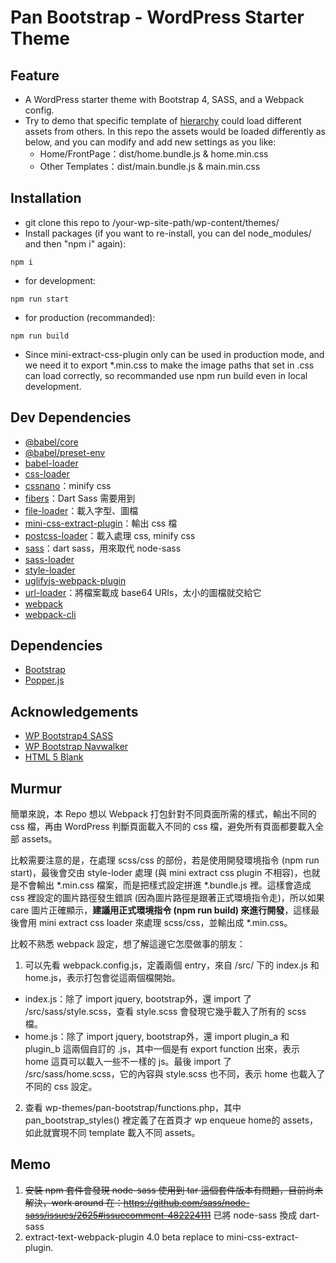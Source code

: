 # Pan Bootstrap - WordPress Starter Theme

## Feature

* A WordPress starter theme with Bootstrap 4, SASS, and a Webpack config.
* Try to demo that specific template of [hierarchy](https://developer.wordpress.org/themes/basics/template-hierarchy/) could load different assets from others. In this repo the assets would be loaded differently as below, and you can modify and add new settings as you like:
  * Home/FrontPage：dist/home.bundle.js & home.min.css
  * Other Templates：dist/main.bundle.js & main.min.css

## Installation

* git clone this repo to /your-wp-site-path/wp-content/themes/
* Install packages (if you want to re-install, you can del node_modules/ and then "npm i" again):
```
npm i
```
* for development: 
```
npm run start
```
* for production (recommanded): 
```
npm run build
```
* Since mini-extract-css-plugin only can be used in production mode, and we need it to export *.min.css to make the image paths that set in .css can load correctly, so recommanded use npm run build even in local development.

## Dev Dependencies

* [@babel/core](https://babeljs.io/)
* [@babel/preset-env](https://github.com/babel/babel/tree/master/packages/babel-preset-env)
* [babel-loader](https://github.com/babel/babel-loader)
* [css-loader](https://www.npmjs.com/package/css-loader)
* [cssnano](https://github.com/cssnano/cssnano)：minify css
* [fibers](https://github.com/laverdet/node-fibers)：Dart Sass 需要用到
* [file-loader](https://github.com/webpack-contrib/file-loader)：載入字型、圖檔
* [mini-css-extract-plugin](https://github.com/webpack-contrib/mini-css-extract-plugin)：輸出 css 檔
* [postcss-loader](https://github.com/postcss/postcss-loader)：載入處理 css, minify css
* [sass](https://github.com/sass/dart-sass)：dart sass，用來取代 node-sass
* [sass-loader](https://www.npmjs.com/package/sass-loader)
* [style-loader](https://www.npmjs.com/package/style-loader)
* [uglifyjs-webpack-plugin](https://www.npmjs.com/package/uglifyjs-webpack-plugin)
* [url-loader](https://github.com/webpack-contrib/url-loader)：將檔案載成 base64 URIs，太小的圖檔就交給它
* [webpack](https://webpack.js.org/)
* [webpack-cli](https://webpack.js.org/api/cli/)

## Dependencies

* [Bootstrap](https://getbootstrap.com/)
* [Popper.js](https://popper.js.org/)

## Acknowledgements

* [WP Bootstrap4 SASS](https://github.com/tone4hook/wp-bootstrap4-sass)
* [WP Bootstrap Navwalker](https://github.com/wp-bootstrap/wp-bootstrap-navwalker)
* [HTML 5 Blank](https://github.com/toddmotto/html5blank)

## Murmur

簡單來說，本 Repo 想以 Webpack 打包針對不同頁面所需的樣式，輸出不同的 css 檔，再由 WordPress 判斷頁面載入不同的 css 檔，避免所有頁面都要載入全部 assets。

比較需要注意的是，在處理 scss/css 的部份，若是使用開發環境指令 (npm run start)，最後會交由 style-loder 處理 (與 mini extract css plugin 不相容)，也就是不會輸出 *.min.css 檔案，而是把樣式設定拼進 *.bundle.js 裡。這樣會造成 css 裡設定的圖片路徑發生錯誤 (因為圖片路徑是跟著正式環境指令走)，所以如果 care 圖片正確顯示，<b>建議用正式環境指令 (npm run build) 來進行開發</b>，這樣最後會用 mini extract css loader 來處理 scss/css，並輸出成 *.min.css。

比較不熟悉 webpack 設定，想了解這邊它怎麼做事的朋友：
1. 可以先看 webpack.config.js，定義兩個 entry，來自 /src/ 下的 index.js 和 home.js，表示打包會從這兩個檔開始。
  * index.js：除了 import jquery, bootstrap外，還 import 了 /src/sass/style.scss，查看 style.scss 會發現它幾乎載入了所有的 scss 檔。
  * home.js：除了 import jquery, bootstrap外，還 import plugin_a 和 plugin_b 這兩個自訂的 .js，其中一個是有 export function 出來，表示 home 這頁可以載入一些不一樣的 js。最後 import 了 /src/sass/home.scss，它的內容與 style.scss 也不同，表示 home 也載入了不同的 css 設定。
2. 查看 wp-themes/pan-bootstrap/functions.php，其中 pan_bootstrap_styles() 裡定義了在首頁才 wp enqueue home的 assets，如此就實現不同 template 載入不同 assets。

## Memo

1. <del>安裝 npm 套件會發現 node-sass 使用到 tar 這個套件版本有問題，目前尚未解決，work around 在：https://github.com/sass/node-sass/issues/2625#issuecomment-482224111</del> 已將 node-sass 換成 dart-sass
2. extract-text-webpack-plugin 4.0 beta replace to mini-css-extract-plugin.
